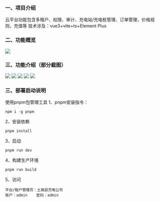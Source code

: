 ### 一、项目介绍
云平台功能包含多租户、权限、审计、充电站/充电桩管理、订单管理，价格规则，充值等
技术涉及：vue3+vite+ts+Element Plus
### 二、功能概览
![](src/assets/image-1.png)
### 三、功能介绍（部分截图）
![](src/assets/image-2.png)
![](src/assets/image-10.png)
![](src/assets/image-9.png)
![](src/assets/image-8.png)
![](src/assets/image-7.png)
### 三、部署启动说明
使用pnpm包管理工具
1、pnpm安装指令：
```
npm i -g pnpm
```
2、安装依赖
```
pnpm install
```
3、启动
```
pnpm run dev
```
4、构建生产环境
```
pnpm run build
```
5、访问
```
平台/租户管理员：土拨鼠充电公司
账户：admin    密码：admin
```